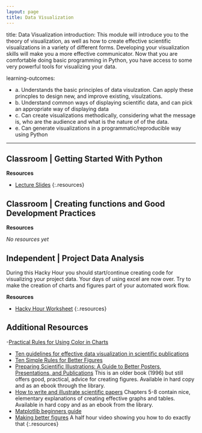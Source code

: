 ```yaml
---
layout: page
title: Data Visualization
---
```


title: Data Visualization
introduction: This module will introduce you to the theory of visualization, as well as how to create effective scientific visualizations in a variety of different forms. Developing your visualization skills will make you a more effective communicator. Now that you are comfortable doing basic programming in Python, you have access to some very powerful tools for visualizing your data. 

learning-outcomes:

  - a. Understands the basic principles of data visulzation. Can apply these princples to design new, and improve existing, visulzations. 
  - b. Understand common ways of displaying scientific data, and can pick an appropriate way of displaying data
  - c. Can create visualizations methodically, considering what the message is, who are the audience and what is the nature of of the data.
  - e. Can generate visualizations in a programmatic/reproducible way using Python  

---




## Classroom | Getting Started With Python




**Resources**

- [Lecture Slides](http://linkhere.com)
{:.resources}



## Classroom | Creating functions and Good Development Practices


**Resources**

_No resources yet_




## Independent | Project Data Analysis

During this Hacky Hour you should start/continue creating code for visualizing your project data. Your days of using excel are now over. Try to make the creation of charts and figures part of your automated work flow. 


**Resources**

- [Hacky Hour Worksheet](hacky-hour-worksheet.html)
{:.resources}









## Additional Resources
-[Practical Rules for Using Color in Charts
](http://www.perceptualedge.com/articles/visual_business_intelligence/rules_for_using_color.pdf)
- [Ten guidelines for effective data visualization in scientific publications](http://hci.pacsites.org/wp-content/uploads/sites/8/2014/01/10_scientific_visualization_guidelines.pdf) 
- [Ten Simple Rules for Better Figures](http://journals.plos.org/ploscompbiol/article/asset?id=10.1371%2Fjournal.pcbi.1003833.PDF)
- [Preparing Scientific Illustrations: A Guide to Better Posters, Presentations, and Publications](http://www.library.auckland.ac.nz/) 
  This is an older book (1996) but still offers good, practical, advice for creating figures. Available in hard copy and as an ebook through the library. 
- [How to write and illustrate scientific papers](http://librarysearch.auckland.ac.nz/primo_library/libweb/action/search.do?fn=search&vl%28freeText0%29=9780511394638)
  Chapters 5-8 contain nice, elementary explanations of creating effective graphs and tables. Available in hard copy and as an ebook from the library. 
- [Matplotlib beginners guide](http://matplotlib.org/users/beginner.html) 
- [Making better figures](https://betterfigures.org/2015/03/30/making-better-figures-video/)
  A half hour video showing you how to do exactly that
{:.resources}

